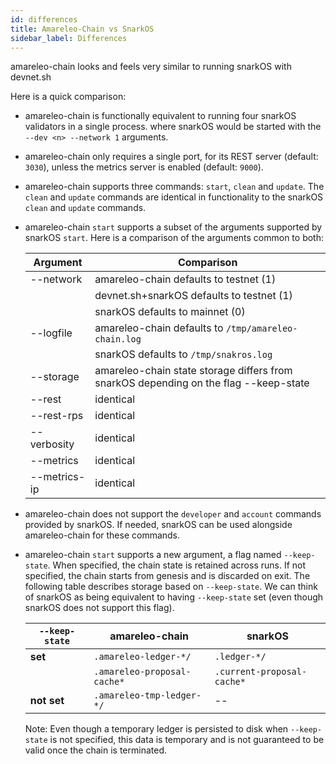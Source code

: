 ```yaml
---
id: differences
title: Amareleo-Chain vs SnarkOS
sidebar_label: Differences
---
```



amareleo-chain looks and feels very similar to running snarkOS with devnet.sh

Here is a quick comparison:

* amareleo-chain is functionally equivalent to running four snarkOS validators in a single process.  where snarkOS would be started with the `--dev <n> --network 1` arguments.

* amareleo-chain only requires a single port, for its REST server (default: `3030`), unless the metrics server is enabled (default: `9000`).

* amareleo-chain supports three commands: `start`, `clean` and `update`. The `clean` and `update` commands are identical in functionality to the snarkOS `clean` and `update` commands. 

* amareleo-chain `start` supports a subset of the arguments supported by snarkOS `start`. Here is a comparison of the arguments common to both:

    | Argument | Comparison |
    |----------|------------|
    | --network | amareleo-chain defaults to testnet (1) |
    | | devnet.sh+snarkOS defaults to testnet (1) |
    | | snarkOS defaults to mainnet (0) |
    | --logfile | amareleo-chain defaults to `/tmp/amareleo-chain.log` |
    | | snarkOS defaults to `/tmp/snakros.log` |
    | --storage | amareleo-chain state storage differs from snarkOS depending on the flag --keep-state |
    | --rest | identical |
    | --rest-rps | identical |
    | --verbosity | identical |
    | --metrics | identical |
    | --metrics-ip | identical |

* amareleo-chain does not support the `developer` and `account` commands provided by snarkOS. If needed, snarkOS can be used alongside amareleo-chain for these commands.

* amareleo-chain `start` supports a new argument, a flag named `--keep-state`. When specified, the chain state is retained across runs. If not specified, the chain starts from genesis and is discarded on exit. The following table describes storage based on `--keep-state`. We can think of snarkOS as being equivalent to having `--keep-state` set (even though snarkOS does not support this flag).

    | `--keep-state` | amareleo-chain | snarkOS |
    |----------------|----------------|----------|
    | __set__ | `.amareleo-ledger-*/` | `.ledger-*/` |
    | | `.amareleo-proposal-cache*` | `.current-proposal-cache*` |
    | __not set__ | `.amareleo-tmp-ledger-*/` | -- |

    Note: Even though a temporary ledger is persisted to disk when `--keep-state` is not specified, this data is temporary and is not guaranteed to be valid once the chain is terminated.